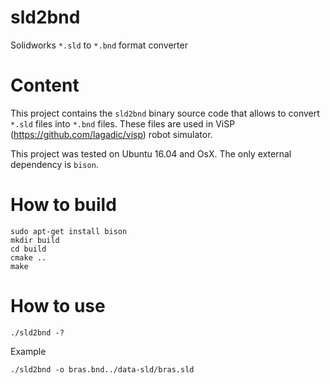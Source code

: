 # sld2bnd
Solidworks `*.sld` to `*.bnd` format converter

# Content

This project contains the `sld2bnd` binary source code that allows to convert
`*.sld` files into `*.bnd` files. These files are used in ViSP (https://github.com/lagadic/visp) robot simulator.

This project was tested on Ubuntu 16.04 and OsX.
The only external dependency is `bison`.

# How to build

    sudo apt-get install bison
    mkdir build
    cd build
    cmake ..
    make

# How to use

    ./sld2bnd -?

Example

    ./sld2bnd -o bras.bnd../data-sld/bras.sld

